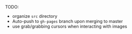 TODO:
- organize `src` directory
- Auto-push to `gh-pages` branch upon merging to master
- use grab/grabbing cursors when interacting with images
